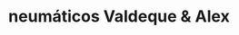 ---
title: "neumáticos Valdeque & Alex"
url: /pedro-juan-caballero/neumaticos-valdeque-y-alex/
shop: neumáticos
---